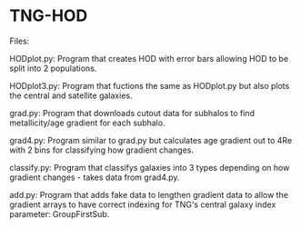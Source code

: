 # TNG-HOD
Files:

HODplot.py: Program that creates HOD with error bars allowing HOD to be split into 2 populations.

HODplot3.py: Program that fuctions the same as HODplot.py but also plots the central and satellite galaxies.

grad.py: Program that downloads cutout data for subhalos to find metallicity/age gradient for each subhalo.

grad4.py: Program similar to grad.py but calculates age gradient out to 4Re with 2 bins for classifying how gradient changes.

classify.py: Program that classifys galaxies into 3 types depending on how gradient changes - takes data from grad4.py.

add.py: Program that adds fake data to lengthen gradient data to allow the gradient arrays to have correct indexing for TNG's central galaxy index parameter: GroupFirstSub.
